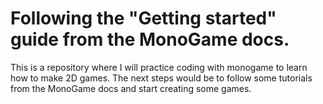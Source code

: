 # Following the "Getting started" guide from the MonoGame docs.

This is a repository where I will practice coding with monogame to learn how to make 2D games. The next steps would be to follow some tutorials from the MonoGame docs and start creating some games.
